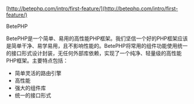 [http://betephp.com/intro/first-feature/](http://betephp.com/intro/first-feature/)

BetePHP

BetePHP是一个简单、易用的高性能PHP框架。我们坚信一个好的PHP框架应该是简单干净、易学易用，且不影响性能的。BetePHP将常用的组件功能使用统一的接口形式设计封装，无任何外部库依赖，实现了一个纯净、轻量级的高性能PHP框架。主要特点包括：

* 简单灵活的路由引擎
* 高性能
* 强大的组件库
* 统一的接口形式

  


